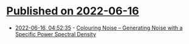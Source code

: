 # [Published on 2022-06-16](index.md)

* [2022-06-16, 04:52:35](https://news.ycombinator.com/item?id=31762534) - [Colouring Noise – Generating Noise with a Specific Power Spectral Density](https://blog.ioces.com/matt/posts/colouring-noise/)
